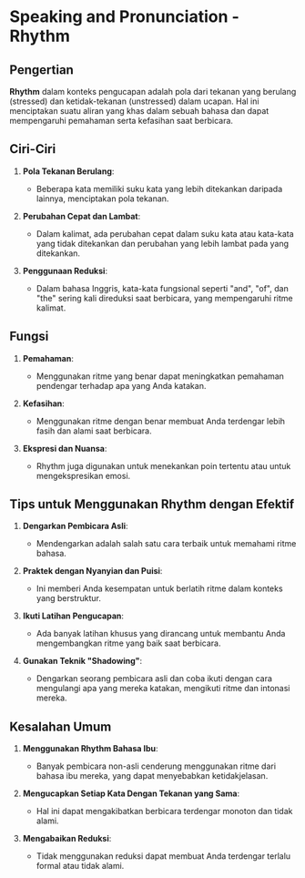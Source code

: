 # Speaking and Pronunciation - Rhythm

## Pengertian

**Rhythm** dalam konteks pengucapan adalah pola dari tekanan yang berulang (stressed) dan ketidak-tekanan (unstressed) dalam ucapan. Hal ini menciptakan suatu aliran yang khas dalam sebuah bahasa dan dapat mempengaruhi pemahaman serta kefasihan saat berbicara.

## Ciri-Ciri

1. **Pola Tekanan Berulang**:
   - Beberapa kata memiliki suku kata yang lebih ditekankan daripada lainnya, menciptakan pola tekanan.

2. **Perubahan Cepat dan Lambat**:
   - Dalam kalimat, ada perubahan cepat dalam suku kata atau kata-kata yang tidak ditekankan dan perubahan yang lebih lambat pada yang ditekankan.

3. **Penggunaan Reduksi**:
   - Dalam bahasa Inggris, kata-kata fungsional seperti "and", "of", dan "the" sering kali direduksi saat berbicara, yang mempengaruhi ritme kalimat.

## Fungsi

1. **Pemahaman**:
   - Menggunakan ritme yang benar dapat meningkatkan pemahaman pendengar terhadap apa yang Anda katakan.

2. **Kefasihan**:
   - Menggunakan ritme dengan benar membuat Anda terdengar lebih fasih dan alami saat berbicara.

3. **Ekspresi dan Nuansa**:
   - Rhythm juga digunakan untuk menekankan poin tertentu atau untuk mengekspresikan emosi.

## Tips untuk Menggunakan Rhythm dengan Efektif

1. **Dengarkan Pembicara Asli**:
   - Mendengarkan adalah salah satu cara terbaik untuk memahami ritme bahasa.

2. **Praktek dengan Nyanyian dan Puisi**:
   - Ini memberi Anda kesempatan untuk berlatih ritme dalam konteks yang berstruktur.

3. **Ikuti Latihan Pengucapan**:
   - Ada banyak latihan khusus yang dirancang untuk membantu Anda mengembangkan ritme yang baik saat berbicara.

4. **Gunakan Teknik "Shadowing"**:
   - Dengarkan seorang pembicara asli dan coba ikuti dengan cara mengulangi apa yang mereka katakan, mengikuti ritme dan intonasi mereka.

## Kesalahan Umum

1. **Menggunakan Rhythm Bahasa Ibu**:
   - Banyak pembicara non-asli cenderung menggunakan ritme dari bahasa ibu mereka, yang dapat menyebabkan ketidakjelasan.

2. **Mengucapkan Setiap Kata Dengan Tekanan yang Sama**:
   - Hal ini dapat mengakibatkan berbicara terdengar monoton dan tidak alami.

3. **Mengabaikan Reduksi**:
   - Tidak menggunakan reduksi dapat membuat Anda terdengar terlalu formal atau tidak alami.

